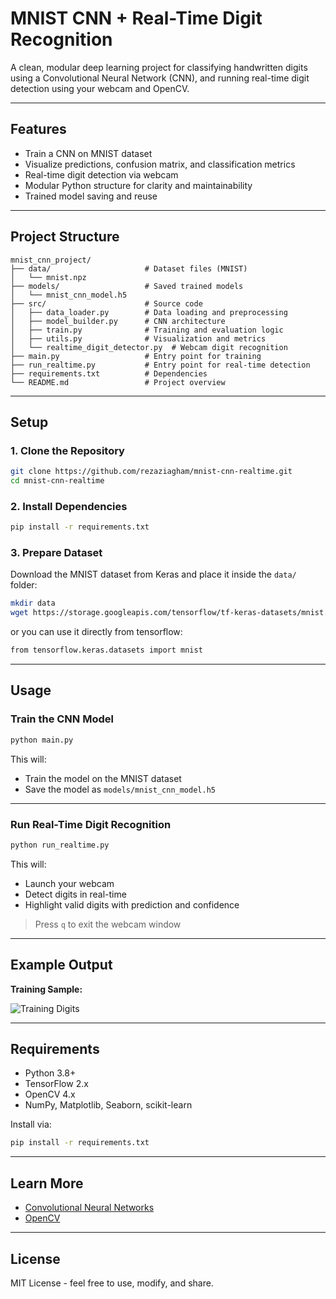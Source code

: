# MNIST CNN + Real-Time Digit Recognition

A clean, modular deep learning project for classifying handwritten digits using a Convolutional Neural Network (CNN), and running real-time digit detection using your webcam and OpenCV.

---

##  Features

-  Train a CNN on MNIST dataset
-  Visualize predictions, confusion matrix, and classification metrics
-  Real-time digit detection via webcam
-  Modular Python structure for clarity and maintainability
-  Trained model saving and reuse

---

## Project Structure

```
mnist_cnn_project/
├── data/                     # Dataset files (MNIST)
│   └── mnist.npz
├── models/                   # Saved trained models
│   └── mnist_cnn_model.h5
├── src/                      # Source code
│   ├── data_loader.py        # Data loading and preprocessing
│   ├── model_builder.py      # CNN architecture
│   ├── train.py              # Training and evaluation logic
│   ├── utils.py              # Visualization and metrics
│   └── realtime_digit_detector.py  # Webcam digit recognition
├── main.py                   # Entry point for training
├── run_realtime.py           # Entry point for real-time detection
├── requirements.txt          # Dependencies
└── README.md                 # Project overview
```

---

##  Setup

### 1. Clone the Repository

```bash
git clone https://github.com/rezaziagham/mnist-cnn-realtime.git
cd mnist-cnn-realtime
```

### 2. Install Dependencies

```bash
pip install -r requirements.txt
```

### 3. Prepare Dataset

Download the MNIST dataset from Keras and place it inside the `data/` folder:

```bash
mkdir data
wget https://storage.googleapis.com/tensorflow/tf-keras-datasets/mnist.npz -P data/
```
 or you can use it directly from tensorflow:
 
```bash
from tensorflow.keras.datasets import mnist
```

---

##  Usage

###  Train the CNN Model

```bash
python main.py
```

This will:
- Train the model on the MNIST dataset
- Save the model as `models/mnist_cnn_model.h5`

---

###  Run Real-Time Digit Recognition

```bash
python run_realtime.py
```

This will:
- Launch your webcam
- Detect digits in real-time
- Highlight valid digits with prediction and confidence

>  Press `q` to exit the webcam window

---

##  Example Output

**Training Sample:**

![Training Digits](https://upload.wikimedia.org/wikipedia/commons/2/27/MnistExamples.png)


---

## Requirements

- Python 3.8+
- TensorFlow 2.x
- OpenCV 4.x
- NumPy, Matplotlib, Seaborn, scikit-learn

Install via:

```bash
pip install -r requirements.txt
```

---

## Learn More

- [Convolutional Neural Networks](https://cs231n.github.io/convolutional-networks/)
- [OpenCV](https://opencv.org/)

---


## License

MIT License - feel free to use, modify, and share.
